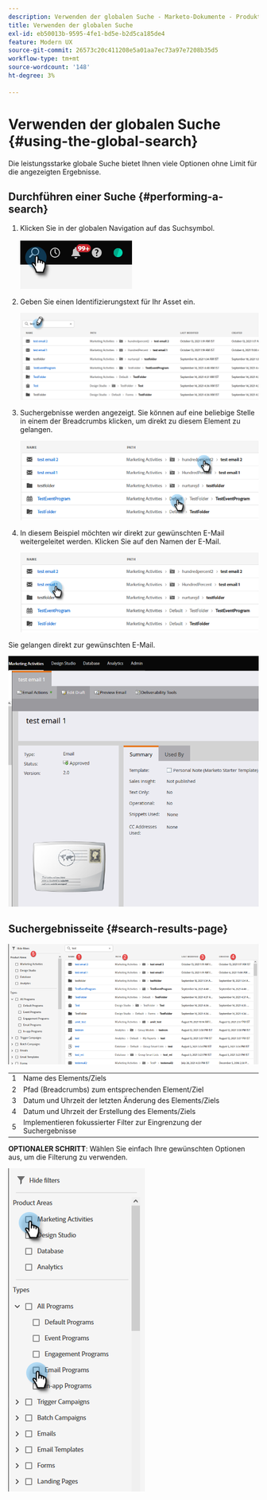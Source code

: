 ```yaml
---
description: Verwenden der globalen Suche - Marketo-Dokumente - Produktdokumentation
title: Verwenden der globalen Suche
exl-id: eb50013b-9595-4fe1-bd5e-b2d5ca185de4
feature: Modern UX
source-git-commit: 26573c20c411208e5a01aa7ec73a97e7208b35d5
workflow-type: tm+mt
source-wordcount: '148'
ht-degree: 3%

---
```


# Verwenden der globalen Suche {#using-the-global-search}

Die leistungsstarke globale Suche bietet Ihnen viele Optionen ohne Limit für die angezeigten Ergebnisse.

## Durchführen einer Suche {#performing-a-search}

1. Klicken Sie in der globalen Navigation auf das Suchsymbol.

   ![](assets/using-the-global-search-1.png)

1. Geben Sie einen Identifizierungstext für Ihr Asset ein.

   ![](assets/using-the-global-search-2.png)

1. Suchergebnisse werden angezeigt. Sie können auf eine beliebige Stelle in einem der Breadcrumbs klicken, um direkt zu diesem Element zu gelangen.

   ![](assets/using-the-global-search-3.png)

1. In diesem Beispiel möchten wir direkt zur gewünschten E-Mail weitergeleitet werden. Klicken Sie auf den Namen der E-Mail.

   ![](assets/using-the-global-search-4.png)

Sie gelangen direkt zur gewünschten E-Mail.

![](assets/using-the-global-search-5.png)

## Suchergebnisseite {#search-results-page}

![](assets/using-the-global-search-6.png)

<table>
 <tbody>
  <tr>
   <td>1</td>
   <td>Name des Elements/Ziels</td>
  </tr>
  <tr>
   <td>2</td>
   <td>Pfad (Breadcrumbs) zum entsprechenden Element/Ziel</td>
  </tr>
  <tr>
   <td>3</td>
   <td>Datum und Uhrzeit der letzten Änderung des Elements/Ziels</td>
  </tr>
  <tr>
   <td>4</td>
   <td>Datum und Uhrzeit der Erstellung des Elements/Ziels</td>
  </tr>
  <tr>
   <td>5</td>
   <td>Implementieren fokussierter Filter zur Eingrenzung der Suchergebnisse</td>
  </tr>
 </tbody>
</table>

**OPTIONALER SCHRITT**: Wählen Sie einfach Ihre gewünschten Optionen aus, um die Filterung zu verwenden.

![](assets/using-the-global-search-7.png)
